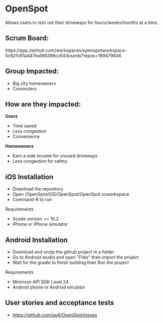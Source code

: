 # OpenSpot
Allows users to rent out their driveways for hours/weeks/months at a time.

<h2>Scrum Board:</h2>
https://app.zenhub.com/workspaces/openspotworkspace-5c621c61a447ea188288cc64/boards?repos=169479646

<h2>Group Impacted:</h2>
  <ul> 
  <li>Big city homeowners</li>
  <li>Commuters </li>
  </ul>

<h2> How are they impacted:</h2>
 
  <b>Users</b>
  - Time saved
  - Less congestion
  - Convenience

 <b>Homeowners</b>
  - Earn a side income for unused driveways
  - Less congestion for safety

<h2> iOS Installation </h2>

  - Download the repository
  - Open /OpenSpot/iOS/OpenSpot/OpenSpot.xcworkspace
  - Command-R to run
  
Requirements
  - Xcode version >= 10.2
  - iPhone or iPhone simulator
  
<h2> Android Installation </h2>

  - Download and unzip the github project in a folder
  - Go to Android studio and open "Files" then import the project 
  - Wait for the gradle to finish building then Run the project

Requirements

  - Minimum API SDK Level 24
  - Android phone or Android emulator 
    
<h2> User stories and acceptance tests </h2>

  - https://github.com/jayll/OpenSpot/issues
